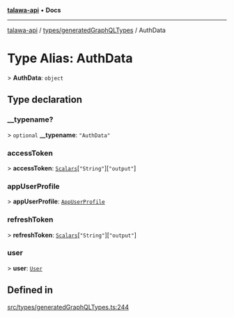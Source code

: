 [**talawa-api**](../../../README.md) • **Docs**

***

[talawa-api](../../../modules.md) / [types/generatedGraphQLTypes](../README.md) / AuthData

# Type Alias: AuthData

\> **AuthData**: `object`

## Type declaration

### \_\_typename?

\> `optional` **\_\_typename**: `"AuthData"`

### accessToken

\> **accessToken**: [`Scalars`](Scalars.md)\[`"String"`\]\[`"output"`\]

### appUserProfile

\> **appUserProfile**: [`AppUserProfile`](AppUserProfile.md)

### refreshToken

\> **refreshToken**: [`Scalars`](Scalars.md)\[`"String"`\]\[`"output"`\]

### user

\> **user**: [`User`](User.md)

## Defined in

[src/types/generatedGraphQLTypes.ts:244](https://github.com/PalisadoesFoundation/talawa-api/blob/0e711c6a6b57f55ab5776fc9c8edfc5ebc0b3d70/src/types/generatedGraphQLTypes.ts#L244)
